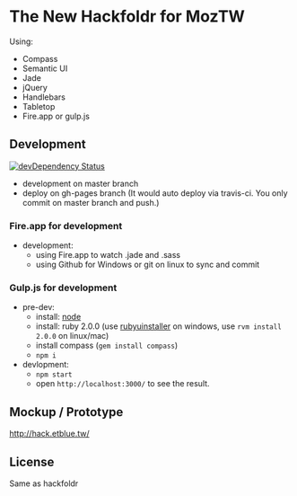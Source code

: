 The New Hackfoldr for MozTW
============

Using:

* Compass
* Semantic UI
* Jade
* jQuery
* Handlebars
* Tabletop
* Fire.app or gulp.js

Development
------------
[![devDependency Status](https://david-dm.org/hackfoldr/hackfoldr-2.0/dev-status.svg?style=flat-square)](https://david-dm.org/hackfoldr/hackfoldr-2.0#info=devDependencies)

* development on master branch
* deploy on gh-pages branch (It would auto deploy via travis-ci. You only commit on master branch and push.)

### Fire.app for development

* development:
    * using Fire.app to watch .jade and .sass
    * using Github for Windows or git on linux to sync and commit

### Gulp.js for development

* pre-dev:
    * install: [node](http://nodejs.org/)
    * install: ruby 2.0.0 (use [rubyuinstaller](http://rubyinstaller.org) on windows, use `rvm install 2.0.0` on linux/mac)
    * install compass (`gem install compass`)
    * `npm i`
* devlopment:
    * `npm start`
    * open `http://localhost:3000/` to see the result.


Mockup / Prototype
------------

http://hack.etblue.tw/

License
------------

Same as hackfoldr
